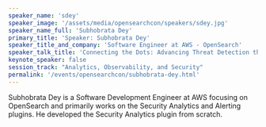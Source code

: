 ```yaml
---
speaker_name: 'sdey'
speaker_image: '/assets/media/opensearchcon/speakers/sdey.jpg'
speaker_name_full: 'Subhobrata Dey'
primary_title: 'Speaker: Subhobrata Dey'
speaker_title_and_company: 'Software Engineer at AWS - OpenSearch'
speaker_talk_title: 'Connecting the Dots: Advancing Threat Detection through Correlation in Security Analytics'
keynote_speaker: false
session_track: "Analytics, Observability, and Security"
permalink: '/events/opensearchcon/subhobrata-dey.html'
---
```

Subhobrata Dey is a Software Development Engineer at AWS focusing on OpenSearch and primarily works on the Security Analytics and Alerting plugins. He developed the Security Analytics plugin from scratch.
